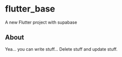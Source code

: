 # flutter_base

A new Flutter project with supabase

## About

Yea... you can write stuff...
Delete stuff and update stuff.
